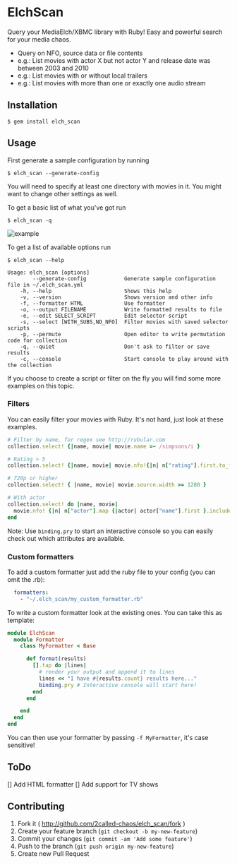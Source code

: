 # ElchScan

Query your MediaElch/XBMC library with Ruby! Easy and powerful search for your media chaos.

  * Query on NFO, source data or file contents
  * e.g.: List movies with actor X but not actor Y and release date was between 2003 and 2010
  * e.g.: List movies with or without local trailers
  * e.g.: List movies with more than one or exactly one audio stream

## Installation

    $ gem install elch_scan

## Usage

First generate a sample configuration by running

    $ elch_scan --generate-config

You will need to specify at least one directory with movies in it. You might want to change other settings as well.


To get a basic list of what you've got run

    $ elch_scan -q

![example](http://files.sven.bmonkeys.net/images/_master_Volumescodebinelch_scan__bash_20140408_072644_20140408_072649.png)

To get a list of available options run

    $ elch_scan --help

    Usage: elch_scan [options]
            --generate-config            Generate sample configuration file in ~/.elch_scan.yml
        -h, --help                       Shows this help
        -v, --version                    Shows version and other info
        -f, --formatter HTML             Use formatter
        -o, --output FILENAME            Write formatted results to file
        -e, --edit SELECT_SCRIPT         Edit selector script
        -s, --select [WITH_SUBS,NO_NFO]  Filter movies with saved selector scripts
        -p, --permute                    Open editor to write permutation code for collection
        -q, --quiet                      Don't ask to filter or save results
        -c, --console                    Start console to play around with the collection

If you choose to create a script or filter on the fly you will find some more examples on this topic.

### Filters

You can easily filter your movies with Ruby. It's not hard, just look at these examples.

```ruby
# Filter by name, for regex see http://rubular.com
collection.select! {|name, movie| movie.name =~ /simpsons/i }

# Rating > 5
collection.select! {|name, movie| movie.nfo!{|n| n["rating"].first.to_f > 5 } }

# 720p or higher
collection.select! { |name, movie| movie.source.width >= 1280 }

# With actor
collection.select! do |name, movie|
  movie.nfo! {|n| n["actor"].map {|actor| actor["name"].first }.include?("Jim Carrey") }
end
```

Note: Use `binding.pry` to start an interactive console so you can easily check out which attributes are available.

### Custom formatters

To add a custom formatter just add the ruby file to your config (you can omit the .rb):

```yml
  formatters:
    - "~/.elch_scan/my_custom_formatter.rb"
```

To write a custom formatter look at the existing ones. You can take this as template:

```ruby
module ElchScan
  module Formatter
    class MyFormatter < Base

      def format(results)
        [].tap do |lines|
          # render your output and append it to lines
          lines << "I have #{results.count} results here..."
          binding.pry # Interactive console will start here!
        end
      end

    end
  end
end
```

You can then use your formatter by passing `-f MyFormatter`, it's case sensitive!


## ToDo

[] Add HTML formatter
[] Add support for TV shows

## Contributing

1. Fork it ( http://github.com/2called-chaos/elch_scan/fork )
2. Create your feature branch (`git checkout -b my-new-feature`)
3. Commit your changes (`git commit -am 'Add some feature'`)
4. Push to the branch (`git push origin my-new-feature`)
5. Create new Pull Request
